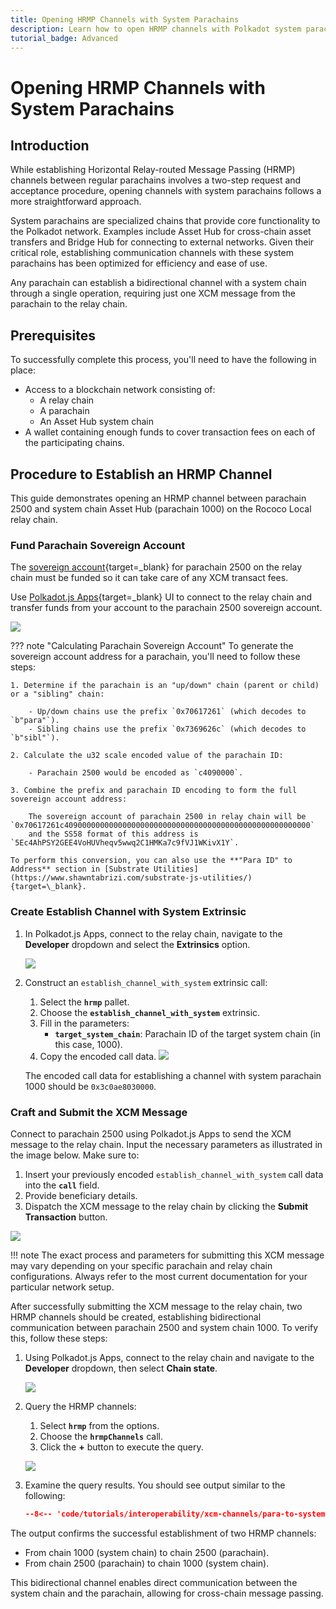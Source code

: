 ```yaml
---
title: Opening HRMP Channels with System Parachains
description: Learn how to open HRMP channels with Polkadot system parachains. Discover the process for establishing bi-directional communication using a single XCM message.
tutorial_badge: Advanced
---
```


# Opening HRMP Channels with System Parachains

## Introduction

While establishing Horizontal Relay-routed Message Passing (HRMP) channels between regular parachains involves a two-step request and acceptance procedure, opening channels with system parachains follows a more straightforward approach.

System parachains are specialized chains that provide core functionality to the Polkadot network. Examples include Asset Hub for cross-chain asset transfers and Bridge Hub for connecting to external networks. Given their critical role, establishing communication channels with these system parachains has been optimized for efficiency and ease of use.

Any parachain can establish a bidirectional channel with a system chain through a single operation, requiring just one XCM message from the parachain to the relay chain.

## Prerequisites

To successfully complete this process, you'll need to have the following in place:

- Access to a blockchain network consisting of:
    - A relay chain
    - A parachain
    - An Asset Hub system chain
- A wallet containing enough funds to cover transaction fees on each of the participating chains.

## Procedure to Establish an HRMP Channel

This guide demonstrates opening an HRMP channel between parachain 2500 and system chain Asset Hub (parachain 1000) on the Rococo Local relay chain.

### Fund Parachain Sovereign Account
<!-- This content will be moved to a new page because it is used in multiple places -->
The [sovereign account](https://github.com/polkadot-fellows/xcm-format/blob/10726875bd3016c5e528c85ed6e82415e4b847d7/README.md?plain=1#L50){target=_blank} for parachain 2500 on the relay chain must be funded so it can take care of any XCM transact fees.

Use [Polkadot.js Apps](https://polkadot.js.org/apps/#/explorer){target=\_blank} UI to connect to the relay chain and transfer funds from your account to the parachain 2500 sovereign account.

![](/images/tutorials/interoperability/xcm-channels/hrmp-channels-2.webp)

??? note "Calculating Parachain Sovereign Account"
    To generate the sovereign account address for a parachain, you'll need to follow these steps:

    1. Determine if the parachain is an "up/down" chain (parent or child) or a "sibling" chain:

        - Up/down chains use the prefix `0x70617261` (which decodes to `b"para"`).
        - Sibling chains use the prefix `0x7369626c` (which decodes to `b"sibl"`).

    2. Calculate the u32 scale encoded value of the parachain ID:

        - Parachain 2500 would be encoded as `c4090000`.

    3. Combine the prefix and parachain ID encoding to form the full sovereign account address:

        The sovereign account of parachain 2500 in relay chain will be `0x70617261c4090000000000000000000000000000000000000000000000000000`
        and the SS58 format of this address is `5Ec4AhPSY2GEE4VoHUVheqv5wwq2C1HMKa7c9fVJ1WKivX1Y`.
    
    To perform this conversion, you can also use the **"Para ID" to Address** section in [Substrate Utilities](https://www.shawntabrizi.com/substrate-js-utilities/){target=\_blank}.

### Create Establish Channel with System Extrinsic

1. In Polkadot.js Apps, connect to the relay chain, navigate to the **Developer** dropdown and select the **Extrinsics** option.

    ![](/images/tutorials/interoperability/xcm-channels/para-to-para/hrmp-para-to-para-1.webp)

2. Construct an `establish_channel_with_system` extrinsic call:

    1. Select the **`hrmp`** pallet.
    2. Choose the **`establish_channel_with_system`** extrinsic.
    3. Fill in the parameters:
        - **`target_system_chain`**: Parachain ID of the target system chain (in this case, 1000).
    4. Copy the encoded call data.
    ![](/images/tutorials/interoperability/xcm-channels/para-to-system/hrmp-para-to-system-1.webp)

    The encoded call data for establishing a channel with system parachain 1000 should be `0x3c0ae8030000`.

### Craft and Submit the XCM Message

Connect to parachain 2500 using Polkadot.js Apps to send the XCM message to the relay chain. Input the necessary parameters as illustrated in the image below. Make sure to:

1. Insert your previously encoded `establish_channel_with_system` call data into the **`call`** field.
2. Provide beneficiary details.
3. Dispatch the XCM message to the relay chain by clicking the **Submit Transaction** button.

![](/images/tutorials/interoperability/xcm-channels/para-to-system/hrmp-para-to-system-2.webp)

!!! note
    The exact process and parameters for submitting this XCM message may vary depending on your specific parachain and relay chain configurations. Always refer to the most current documentation for your particular network setup.

After successfully submitting the XCM message to the relay chain, two HRMP channels should be created, establishing bidirectional communication between parachain 2500 and system chain 1000. To verify this, follow these steps:

1. Using Polkadot.js Apps, connect to the relay chain and navigate to the **Developer** dropdown, then select **Chain state**.

    ![](/images/tutorials/interoperability/xcm-channels/hrmp-channels-1.webp)

2. Query the HRMP channels:

    1. Select **`hrmp`** from the options.
    2. Choose the **`hrmpChannels`** call.
    3. Click the **+** button to execute the query.

    ![](/images/tutorials/interoperability/xcm-channels/para-to-system/hrmp-para-to-system-3.webp)
    
3. Examine the query results. You should see output similar to the following:

    ```json
    --8<-- 'code/tutorials/interoperability/xcm-channels/para-to-system/hrmp-query-output.json'
    ```

The output confirms the successful establishment of two HRMP channels:

- From chain 1000 (system chain) to chain 2500 (parachain).
- From chain 2500 (parachain) to chain 1000 (system chain).

This bidirectional channel enables direct communication between the system chain and the parachain, allowing for cross-chain message passing.